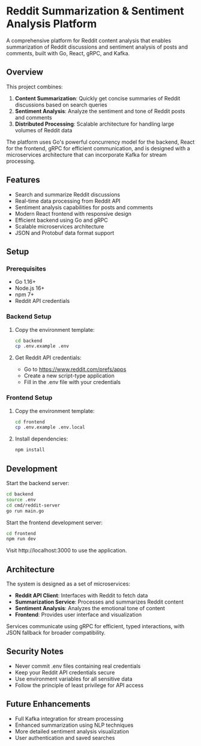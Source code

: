 # Reddit Summarization & Sentiment Analysis Platform

A comprehensive platform for Reddit content analysis that enables summarization of Reddit discussions and sentiment analysis of posts and comments, built with Go, React, gRPC, and Kafka.

## Overview

This project combines:
1. **Content Summarization**: Quickly get concise summaries of Reddit discussions based on search queries
2. **Sentiment Analysis**: Analyze the sentiment and tone of Reddit posts and comments
3. **Distributed Processing**: Scalable architecture for handling large volumes of Reddit data

The platform uses Go's powerful concurrency model for the backend, React for the frontend, gRPC for efficient communication, and is designed with a microservices architecture that can incorporate Kafka for stream processing.

## Features

- Search and summarize Reddit discussions
- Real-time data processing from Reddit API
- Sentiment analysis capabilities for posts and comments
- Modern React frontend with responsive design
- Efficient backend using Go and gRPC
- Scalable microservices architecture
- JSON and Protobuf data format support

## Setup

### Prerequisites
- Go 1.16+
- Node.js 16+
- npm 7+
- Reddit API credentials

### Backend Setup

1. Copy the environment template:
   ```bash
   cd backend
   cp .env.example .env
   ```

2. Get Reddit API credentials:
   - Go to https://www.reddit.com/prefs/apps
   - Create a new script-type application
   - Fill in the .env file with your credentials

### Frontend Setup

1. Copy the environment template:
   ```bash
   cd frontend
   cp .env.example .env.local
   ```

2. Install dependencies:
   ```bash
   npm install
   ```

## Development

Start the backend server:
```bash
cd backend
source .env
cd cmd/reddit-server
go run main.go
```

Start the frontend development server:
```bash
cd frontend
npm run dev
```

Visit http://localhost:3000 to use the application.

## Architecture

The system is designed as a set of microservices:
- **Reddit API Client**: Interfaces with Reddit to fetch data
- **Summarization Service**: Processes and summarizes Reddit content
- **Sentiment Analysis**: Analyzes the emotional tone of content
- **Frontend**: Provides user interface and visualization

Services communicate using gRPC for efficient, typed interactions, with JSON fallback for broader compatibility.

## Security Notes

- Never commit .env files containing real credentials
- Keep your Reddit API credentials secure
- Use environment variables for all sensitive data
- Follow the principle of least privilege for API access

## Future Enhancements

- Full Kafka integration for stream processing
- Enhanced summarization using NLP techniques
- More detailed sentiment analysis visualization
- User authentication and saved searches
